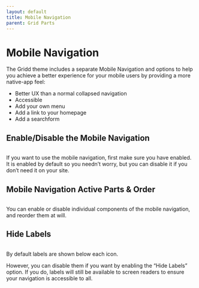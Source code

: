 ```yaml
---
layout: default
title: Mobile Navigation
parent: Grid Parts
---
```


# Mobile Navigation

The Gridd theme includes a separate Mobile Navigation and options to help you achieve a better experience for your mobile users by providing a more native-app feel:

* Better UX than a normal collapsed navigation
* Accessible
* Add your own menu
* Add a link to your homepage
* Add a searchform

## Enable/Disable the Mobile Navigation

<img src="https://wplemon.github.io/gridd/uploads/mobile-nav-1.png" alt="" style="max-width:300px">

If you want to use the mobile navigation, first make sure you have enabled. It is enabled by default so you needn’t worry, but you can disable it if you don’t need it on your site.

## Mobile Navigation Active Parts & Order

<img src="https://wplemon.github.io/gridd/uploads/mobile-nav-2.png" alt="" style="max-width:300px">

You can enable or disable individual components of the mobile navigation, and reorder them at will.

## Hide Labels

<img src="https://wplemon.github.io/gridd/uploads/mobile-nav-3.png" alt="" style="max-width:300px">

By default labels are shown below each icon.

However, you can disable them if you want by enabling the “Hide Labels” option. If you do, labels will still be available to screen readers to ensure your navigation is accessible to all.
